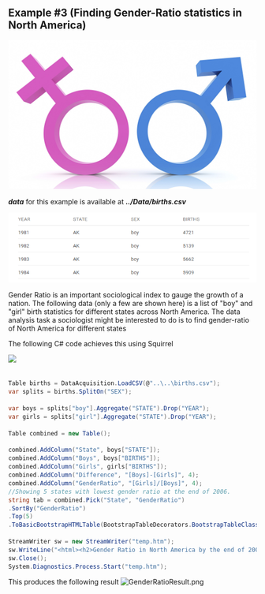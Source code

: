 Example #3 (Finding Gender-Ratio statistics in North America)
----
<img src="gr.jpg"  />

***data*** for this example is available at ***../Data/births.csv***

<img src="births.png">

<p>Gender Ratio is an important sociological index to gauge the growth of a nation. The following data (only a few are shown here) is a list of "boy" and "girl" birth statistics for different states across North America. The data analysis task a sociologist might be interested to do is to find gender-ratio of North America for different states</p>

<p>The following C# code achieves this using Squirrel</p>
<img src="http://gifyu.com/images/births.gif" border="0">

```csharp

Table births = DataAcquisition.LoadCSV(@"..\..\births.csv");
var splits = births.SplitOn("SEX");
 
var boys = splits["boy"].Aggregate("STATE").Drop("YEAR");
var girls = splits["girl"].Aggregate("STATE").Drop("YEAR");
 
Table combined = new Table();
 
combined.AddColumn("State", boys["STATE"]);
combined.AddColumn("Boys", boys["BIRTHS"]);
combined.AddColumn("Girls", girls["BIRTHS"]);
combined.AddColumn("Difference", "[Boys]-[Girls]", 4);
combined.AddColumn("GenderRatio", "[Girls]/[Boys]", 4);
//Showing 5 states with lowest gender ratio at the end of 2006.
string tab = combined.Pick("State", "GenderRatio")
.SortBy("GenderRatio")
.Top(5)
.ToBasicBootstrapHTMLTable(BootstrapTableDecorators.BootstrapTableClasses.Table_Striped);
 
StreamWriter sw = new StreamWriter("temp.htm");
sw.WriteLine("<html><h2>Gender Ratio in North America by the end of 2006</h2>" + tab + "</html>");
sw.Close();
System.Diagnostics.Process.Start("temp.htm"); 

```

This produces the following result 
<img src="http://gifyu.com/images/GenderRatioResult.png" alt="GenderRatioResult.png" border="0" />

<a href="https://gist.github.com/sudipto80/5c53f9d53c5372cdb4c8"></a>
